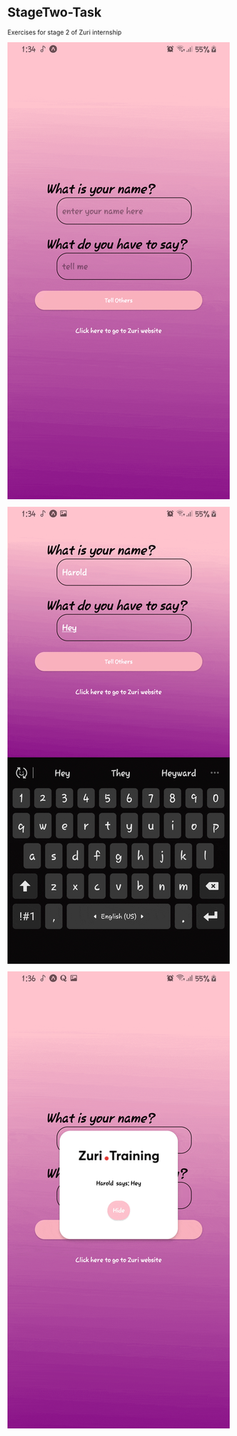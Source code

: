 # StageTwo-Task
Exercises for stage 2 of Zuri internship


![](projectImages/homeScreen.gif)


![](projectImages/typeSreen.gif)


![](projectImages/displayScreen.gif)


